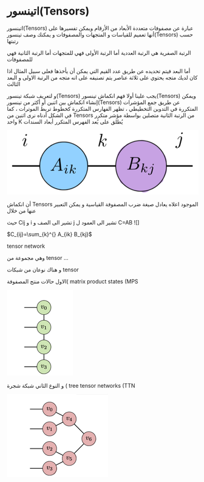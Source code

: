 # اتينسور(Tensors) 

اتينسور(Tensors) عبارة عن مصفوفات متعددة الأبعاد من الأرقام ويمكن تفسيرها على أنها تعميم للقياسات و المتجهات والمصفوفات
و يمكنك وصف تينسور(Tensors) حسب رتبتها



الرتبة الصفرية هي الرتبة العددية
أما الرتبة الأولى فهي للمتجهات
أما الرتبة الثانية فهي للمصفوفات




أما البعد فيتم تحديده عن طريق عدد القيم التي يمكن أن يأخذها فعلى سبيل المثال اذا كان لديك متجه يحتوي على ثلاثة عناصر يتم تصنيفه على انه متجه من الرتبة الاولى و البعد الثالث


و لتعريف شبكة تينسور(Tensors) يجب علينا أولا فهم انكماش تينسور(Tensors) ويمكن إنشاء انكماش بين اثنين أو أكثر من تينسور(Tensors) عن طريق جمع المؤشرات المتكررة 
في التدوين التخطيطي ، تظهر الفهارس المتكررة كخطوط تربط الموترات ، كما في الشكل أدناه
نرى اثنين من Tensors من الرتبة الثانية متصلين بواسطة مؤشر متكرر واحد K يُطلق على بُعد الفهرس المتكرر أبعاد السندات

![](/docfx_project/images/Tensors.png)

أن انكماش Tensors الموجود اعلاه يعادل صيغة ضرب المصفوفة القياسية و يمكن التعبير عنها من خلال 



حيث Cij و i تشير الى الصف و j تشير الى العمود ل C=AB ![]

$C_{ij}=\sum_{k}^{} A_{ik} B_{kj}$

tensor network 

وهي مجموعة من tensor  …

و هناك نوعان من شبكات tensor  

الاول حالات منتج المصفوفة( matrix product states (MPS

![](/docfx_project/images/Tensor3.png)

و النوع الثاني شبكة شجرة   ( tree tensor networks (TTN

![](/docfx_project/images/Tensor4.png)



<!-- المحتوى ناقص لغربا  -->
<!-- https://pennylane.ai/qml/demos/tutorial_tn_circuits.html -->
